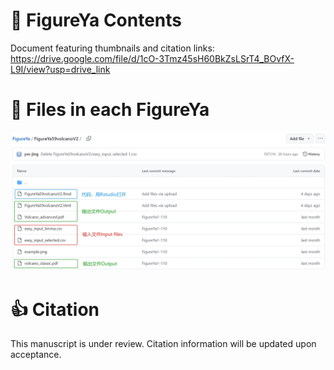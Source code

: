 # :book: FigureYa Contents
Document featuring thumbnails and citation links:
https://drive.google.com/file/d/1cO-3Tmz45sH60BkZsLSrT4_BOvfX-L9I/view?usp=drive_link

# :file_folder: Files in each FigureYa
![FigureYa59volcano as an example](FigureYa59volcanoV2/FigureYa59volcanoV2.jpg?raw=true)

# :+1: Citation
This manuscript is under review. Citation information will be updated upon acceptance.
